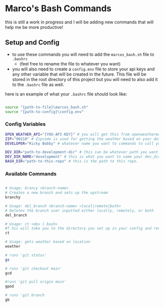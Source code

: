 # Marco's Bash Commands

this is still a work in progress and I will be adding new commands that will help me be more productive!

## Setup and Config

- to use these commands you will need to add the `marcos_bash.sh` file to `.bashrc`
   - (feel free to rename the file to whatever you want)
 - you will also need to create a `config.env` file to store your api keys and any other variable that will be created in the future. This file will be stored in the root directory of this project but you will need to also add it to the `.bashrc` file as well.

 here is an example of what your `.bashrc` file should look like:

 ```bash

source "{path-to-file}\marcos_bash.sh"
source "{path-to-config}\config.env"

 ```

### Config Variables


```bash
OPEN_WEATHER_API="{YOU-API-KEY}" # you will get this from openweathermap.org
ZIP="90210" # Zipcode is used for getting the weather based on your desired location
DEVELOPER="Ricky Bobby" # whatever name you want to commands to call you

DEV_DIR="path-to-development-dir" # this can be whatever path you want.
DEV_DIR_NAME="development" # this is what you want to name your dev_dir
BASH_DIR="path-to-this-repo" # this is the path to this repo.
```

### Available Commands

``` bash

# Usage: brancy <branch-name>
# Creates a new branch and sets up the upstream
branchy

# Usage: del_branch <branch-name> <local|remote|both>
# Deletes the branch user inputted either locally, remotely, or both
del_branch

# Usage: ct <dev | bash>
#T his will take you to the directory you set up in your config and rename the title of the tab
ct

# Usage: gets weather based on location
weather

# runs 'git status'
gs

# runs 'git checkout main'
gcd

#runs 'git pull origin main'
gpod

# runs 'git branch
gb
```
